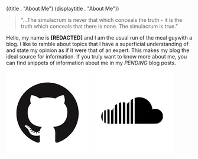 ((title . "About Me")
 (displaytitle . "About Me"))
> "...The simulacrum is never that which conceals the truth - it is the truth which conceals that there is none. The simulacrum is true."

Hello, my name is **[REDACTED]** and I am the usual run of the meal guywith a blog. I like to ramble about topics that I have a superficial understanding of and state my opinion as if it were that of an expert. This makes my blog the ideal source for information. If you truly want to know more about me, you can find snippets of information about me in my *PENDING* blog posts. 

[![Shitty code](github.png)](https://github.com/libbro) [![Shitty music](sc.png)](https://soundcloud.com/sacred-ngoma)
